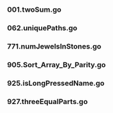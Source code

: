 ### 001.twoSum.go
### 062.uniquePaths.go
### 771.numJewelsInStones.go
### 905.Sort_Array_By_Parity.go 
### 925.isLongPressedName.go
### 927.threeEqualParts.go 
